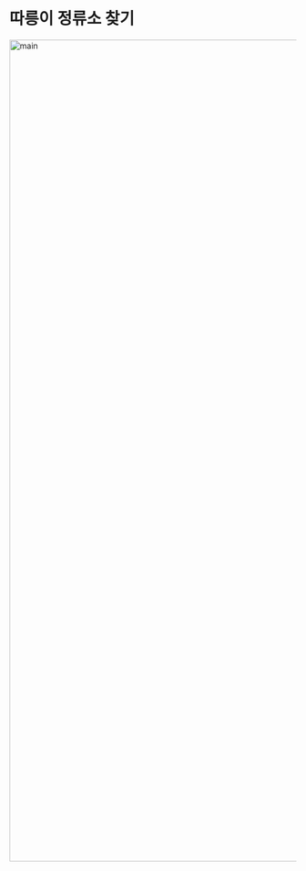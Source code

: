 # 따릉이 정류소 찾기
<img width="1440" alt="main" src="https://user-images.githubusercontent.com/8054085/117565021-343a3d80-b0ea-11eb-843a-b69c7db55011.png">
